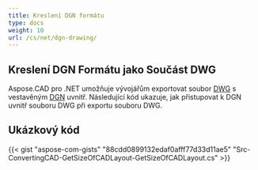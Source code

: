 ```yaml
---
title: Kreslení DGN formátu
type: docs
weight: 10
url: /cs/net/dgn-drawing/
---
```


## **Kreslení DGN Formátu jako Součást DWG**

Aspose.CAD pro .NET umožňuje vývojářům exportovat soubor [DWG](https://docs.fileformat.com/cad/dwg/) s vestavěným [DGN](https://docs.fileformat.com/cad/dgn/) uvnitř. Následující kód ukazuje, jak přistupovat k DGN uvnitř souboru DWG při exportu souboru DWG.

## Ukázkový kód

{{< gist "aspose-com-gists" "88cdd0899132edaf0afff77d33d11ae5" "Src-ConvertingCAD-GetSizeOfCADLayout-GetSizeOfCADLayout.cs" >}}
